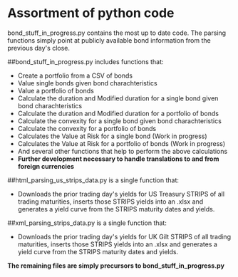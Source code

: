 # Assortment of python code
bond_stuff_in_progress.py contains the most up to date code.
The parsing functions simply point at publicly available 
bond information from the previous day's close.

##bond_stuff_in_progress.py includes functions that:
* Create a portfolio from a CSV of bonds
* Value single bonds given bond charachteristics
* Value a portfolio of bonds
* Calculate the duration and Modified duration for a single bond given bond charachteristics
* Calculate the duration and Modified duration for a portfolio  of bonds
* Calculate the convexity for a single bond given bond charachteristics
* Calculate the convexity for a portfolio of bonds
* Calculates the Value at Risk for a single bond (Work in progress)
* Calculates the Value at Risk for a portfolio of bonds (Work in progress)
* And several other functions that help to perform the above calculations
* **Further development necessary to handle translations to and from foreign currencies**

##html_parsing_us_strips_data.py is a single function that:
* Downloads the prior trading day's yields for US Treasury STRIPS of all trading maturities, inserts those STRIPS yields into an .xlsx and generates a yield curve from the STRIPS maturity dates and yields.

##xml_parsing_strips_data.py is a single function that:
* Downloads the prior trading day's yields for UK Gilt STRIPS of all trading maturities, inserts those STRIPS yields into an .xlsx and generates a yield curve from the STRIPS maturity dates and yields.

**The remaining files are simply precursors to bond_stuff_in_progress.py**
